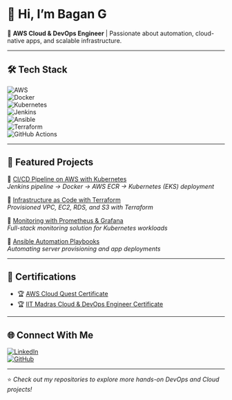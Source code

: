 # 👋 Hi, I’m Bagan G  

🚀 **AWS Cloud & DevOps Engineer** | Passionate about automation, cloud-native apps, and scalable infrastructure.  

---

## 🛠️ Tech Stack  
![AWS](https://img.shields.io/badge/AWS-232F3E?style=for-the-badge&logo=amazon-aws&logoColor=white)  
![Docker](https://img.shields.io/badge/Docker-2496ED?style=for-the-badge&logo=docker&logoColor=white)  
![Kubernetes](https://img.shields.io/badge/Kubernetes-326CE5?style=for-the-badge&logo=kubernetes&logoColor=white)  
![Jenkins](https://img.shields.io/badge/Jenkins-D24939?style=for-the-badge&logo=jenkins&logoColor=white)  
![Ansible](https://img.shields.io/badge/Ansible-EE0000?style=for-the-badge&logo=ansible&logoColor=white)  
![Terraform](https://img.shields.io/badge/Terraform-7B42BC?style=for-the-badge&logo=terraform&logoColor=white)  
![GitHub Actions](https://img.shields.io/badge/GitHub_Actions-2088FF?style=for-the-badge&logo=github-actions&logoColor=white)  

---

## 📂 Featured Projects  
🔹 [CI/CD Pipeline on AWS with Kubernetes](https://github.com/<your-username>/ci-cd-pipeline-aws-k8s)  
*Jenkins pipeline → Docker → AWS ECR → Kubernetes (EKS) deployment*  

🔹 [Infrastructure as Code with Terraform](https://github.com/<your-username>/terraform-infra-aws)  
*Provisioned VPC, EC2, RDS, and S3 with Terraform*  

🔹 [Monitoring with Prometheus & Grafana](https://github.com/<your-username>/monitoring-prometheus-grafana)  
*Full-stack monitoring solution for Kubernetes workloads*  

🔹 [Ansible Automation Playbooks](https://github.com/<your-username>/ansible-automation-playbooks)  
*Automating server provisioning and app deployments*  

---

## 📜 Certifications  
- 🏆 [AWS Cloud Quest Certificate](#)  
- 🏆 [IIT Madras Cloud & DevOps Engineer Certificate](#)  

---

## 🌐 Connect With Me  
[![LinkedIn](https://img.shields.io/badge/LinkedIn-0A66C2?style=for-the-badge&logo=linkedin&logoColor=white)](https://linkedin.com/in/your-linkedin)  
[![GitHub](https://img.shields.io/badge/GitHub-181717?style=for-the-badge&logo=github&logoColor=white)](https://github.com/<your-username>)  

---
⭐️ *Check out my repositories to explore more hands-on DevOps and Cloud projects!*  
